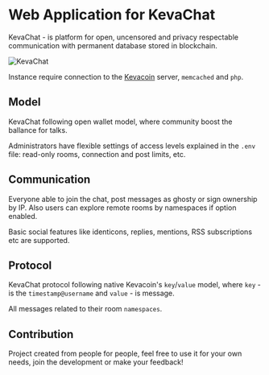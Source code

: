 # Web Application for KevaChat

KevaChat - is platform for open, uncensored and privacy respectable communication with permanent database stored in  blockchain.

![KevaChat](https://github.com/kevachat/webapp/assets/108541346/747d4000-7bc3-401b-a190-8e46719c61ae)

Instance require connection to the [Kevacoin](https://github.com/kevacoin-project/) server, `memcached` and `php`.

## Model

KevaChat following open wallet model, where community boost the ballance for talks.

Administrators have flexible settings of access levels explained in the `.env` file: read-only rooms, connection and post limits, etc.

## Communication

Everyone able to join the chat, post messages as ghosty or sign ownership by IP. Also users can explore remote rooms by namespaces if option enabled.

Basic social features like identicons, replies, mentions, RSS subscriptions etc are supported.

## Protocol

KevaChat protocol following native Kevacoin's `key`/`value` model, where `key` - is the `timestamp@username` and `value` - is message.

All messages related to their room `namespaces`.

## Contribution

Project created from people for people, feel free to use it for your own needs, join the development or make your feedback!
